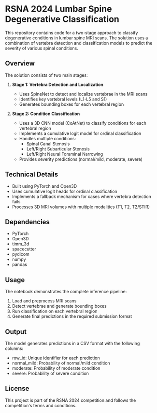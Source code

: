 # RSNA 2024 Lumbar Spine Degenerative Classification

This repository contains code for a two-stage approach to classify degenerative conditions in lumbar spine MRI scans. The solution uses a combination of vertebra detection and classification models to predict the severity of various spinal conditions.

## Overview

The solution consists of two main stages:

1. **Stage 1: Vertebra Detection and Localization**
   - Uses SpineNet to detect and localize vertebrae in the MRI scans
   - Identifies key vertebral levels (L1-L5 and S1)
   - Generates bounding boxes for each vertebral region

2. **Stage 2: Condition Classification**
   - Uses a 3D CNN model (CoAtNet) to classify conditions for each vertebral region
   - Implements a cumulative logit model for ordinal classification
   - Handles multiple conditions:
     - Spinal Canal Stenosis
     - Left/Right Subarticular Stenosis
     - Left/Right Neural Foraminal Narrowing
   - Provides severity predictions (normal/mild, moderate, severe)

## Technical Details

- Built using PyTorch and Open3D
- Uses cumulative logit heads for ordinal classification
- Implements a fallback mechanism for cases where vertebra detection fails
- Processes 3D MRI volumes with multiple modalities (T1, T2, T2/STIR)

## Dependencies

- PyTorch
- Open3D
- timm_3d
- spacecutter
- pydicom
- numpy
- pandas

## Usage

The notebook demonstrates the complete inference pipeline:
1. Load and preprocess MRI scans
2. Detect vertebrae and generate bounding boxes
3. Run classification on each vertebral region
4. Generate final predictions in the required submission format

## Output

The model generates predictions in a CSV format with the following columns:
- row_id: Unique identifier for each prediction
- normal_mild: Probability of normal/mild condition
- moderate: Probability of moderate condition
- severe: Probability of severe condition

## License

This project is part of the RSNA 2024 competition and follows the competition's terms and conditions. 
